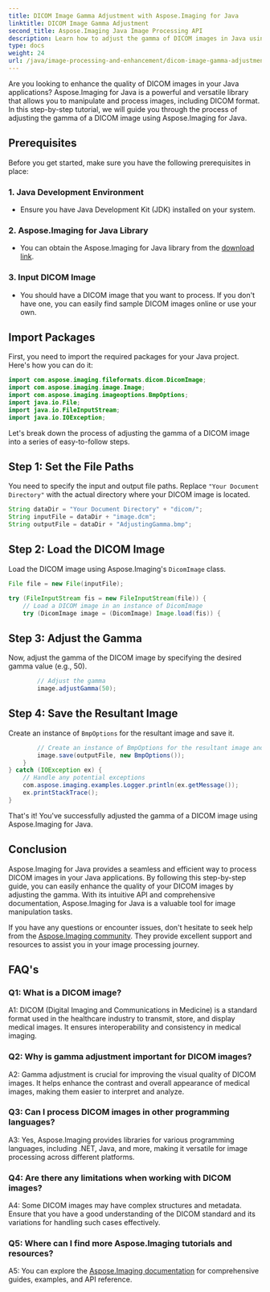 ```yaml
---
title: DICOM Image Gamma Adjustment with Aspose.Imaging for Java
linktitle: DICOM Image Gamma Adjustment
second_title: Aspose.Imaging Java Image Processing API
description: Learn how to adjust the gamma of DICOM images in Java using Aspose.Imaging for Java. Enhance medical image quality with easy steps.
type: docs
weight: 24
url: /java/image-processing-and-enhancement/dicom-image-gamma-adjustment.html/
---
```

Are you looking to enhance the quality of DICOM images in your Java applications? Aspose.Imaging for Java is a powerful and versatile library that allows you to manipulate and process images, including DICOM format. In this step-by-step tutorial, we will guide you through the process of adjusting the gamma of a DICOM image using Aspose.Imaging for Java. 

## Prerequisites

Before you get started, make sure you have the following prerequisites in place:

### 1. Java Development Environment
- Ensure you have Java Development Kit (JDK) installed on your system.

### 2. Aspose.Imaging for Java Library
- You can obtain the Aspose.Imaging for Java library from the [download link](https://releases.aspose.com/imaging/java/).

### 3. Input DICOM Image
- You should have a DICOM image that you want to process. If you don't have one, you can easily find sample DICOM images online or use your own.

## Import Packages

First, you need to import the required packages for your Java project. Here's how you can do it:

```java
import com.aspose.imaging.fileformats.dicom.DicomImage;
import com.aspose.imaging.image.Image;
import com.aspose.imaging.imageoptions.BmpOptions;
import java.io.File;
import java.io.FileInputStream;
import java.io.IOException;
```

Let's break down the process of adjusting the gamma of a DICOM image into a series of easy-to-follow steps.

## Step 1: Set the File Paths

You need to specify the input and output file paths. Replace `"Your Document Directory"` with the actual directory where your DICOM image is located.

```java
String dataDir = "Your Document Directory" + "dicom/";
String inputFile = dataDir + "image.dcm";
String outputFile = dataDir + "AdjustingGamma.bmp";
```

## Step 2: Load the DICOM Image

Load the DICOM image using Aspose.Imaging's `DicomImage` class.

```java
File file = new File(inputFile);

try (FileInputStream fis = new FileInputStream(file)) {
    // Load a DICOM image in an instance of DicomImage
    try (DicomImage image = (DicomImage) Image.load(fis)) {
```

## Step 3: Adjust the Gamma

Now, adjust the gamma of the DICOM image by specifying the desired gamma value (e.g., 50).

```java
        // Adjust the gamma
        image.adjustGamma(50);
```

## Step 4: Save the Resultant Image

Create an instance of `BmpOptions` for the resultant image and save it.

```java
        // Create an instance of BmpOptions for the resultant image and save the resultant image
        image.save(outputFile, new BmpOptions());
    }
} catch (IOException ex) {
    // Handle any potential exceptions
    com.aspose.imaging.examples.Logger.println(ex.getMessage());
    ex.printStackTrace();
}
```

That's it! You've successfully adjusted the gamma of a DICOM image using Aspose.Imaging for Java.

## Conclusion

Aspose.Imaging for Java provides a seamless and efficient way to process DICOM images in your Java applications. By following this step-by-step guide, you can easily enhance the quality of your DICOM images by adjusting the gamma. With its intuitive API and comprehensive documentation, Aspose.Imaging for Java is a valuable tool for image manipulation tasks.

If you have any questions or encounter issues, don't hesitate to seek help from the [Aspose.Imaging community](https://forum.aspose.com/). They provide excellent support and resources to assist you in your image processing journey.

## FAQ's

### Q1: What is a DICOM image?

A1: DICOM (Digital Imaging and Communications in Medicine) is a standard format used in the healthcare industry to transmit, store, and display medical images. It ensures interoperability and consistency in medical imaging.

### Q2: Why is gamma adjustment important for DICOM images?

A2: Gamma adjustment is crucial for improving the visual quality of DICOM images. It helps enhance the contrast and overall appearance of medical images, making them easier to interpret and analyze.

### Q3: Can I process DICOM images in other programming languages?

A3: Yes, Aspose.Imaging provides libraries for various programming languages, including .NET, Java, and more, making it versatile for image processing across different platforms.

### Q4: Are there any limitations when working with DICOM images?

A4: Some DICOM images may have complex structures and metadata. Ensure that you have a good understanding of the DICOM standard and its variations for handling such cases effectively.

### Q5: Where can I find more Aspose.Imaging tutorials and resources?

A5: You can explore the [Aspose.Imaging documentation](https://reference.aspose.com/imaging/java/) for comprehensive guides, examples, and API reference.

